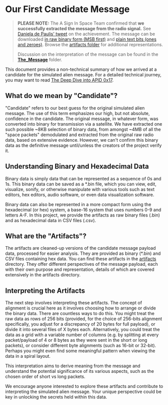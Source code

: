 # Our First Candidate Message


> **PLEASE NOTE:** The A Sign In Space Team confirmed that **we successfully extracted the message from the radio signal.** See [Daniela de Paulis' tweet](https://twitter.com/danieladepaulis/status/1664251594064494595) on the achievement. The message can be downloaded [in raw binary form (MSB first)](artifacts/data17.bin) and [plain text bits (ones and zeroes)](artifacts/data17.txt). Browse the [artifacts folder](artifacts) for additional representations. 
>
> Discussion on the interpretation of the message can be found in the **[The_Message](../The_Message)** folder.


This document provides a non-technical summary of how we arrived at a candidate for the simulated alien message. For a detailed technical journey, you may want to read [The Deep Dive into APID 0x17](../APID_Streams/analysis/README.md).

## What do we mean by "Candidate"?
"Candidate" refers to our best guess for the original simulated alien message. The use of this term emphasizes our high, but not absolute, confidence in the candidate. The original message, in whatever form, was converted into binary for transmission via a satellite. We have extracted one such possible ~8KB selection of binary data, from amongst ~4MB of all the "space packets" demodulated and extracted from the original raw radio data, based on extensive evidence. However, we can't confirm this binary data as the definitive message until/unless the creators of the project verify it.

## Understanding Binary and Hexadecimal Data
Binary data is simply data that can be represented as a sequence of 0s and 1s. This binary data can be saved as a *.bin file, which you can view, edit, visualize, sonify, or otherwise manipulate with various tools such as text editors, hex editors, audio software, or even data visualization software.

Binary data can also be represented in a more compact form using the hexadecimal (or hex) system, a base-16 system that uses numbers 0-9 and letters A-F. In this project, we provide the artifacts as raw binary files (.bin) and as hexadecimal data in CSV files (.csv).

## What are the "Artifacts"?
The artifacts are cleaned-up versions of the candidate message payload data, processed for easier analysis. They are provided as binary (*.bin) and CSV files containing hex data. You can find these artifacts in the [artifacts](./artifacts/) directory. They offer different perspectives of the message payload, each with their own purpose and representation, details of which are covered extensively in the artifacts directory.

## Interpreting the Artifacts
The next step involves interpreting these artifacts. The concept of alignment is crucial here as it involves choosing how to arrange or divide the binary data. There are countless ways to do this. You might treat the raw data as rows of 256 bits (provided, for the choice of 256-bits alignment specifically, you adjust for a discrepancy of 20 bytes for full payload), or divide it into several files of X bytes each. Alternatively, you could treat the data as a grid with a variable number of columns (e.g. by splitting at every packet/payload of 4 or 8 bytes as they were sent in the short or long packets), or consider different byte alignments (such as 16-bit or 32-bit). Perhaps you might even find some meaningful pattern when viewing the data in a spiral layout.

This interpretation aims to derive meaning from the message and understand the potential significance of its various aspects, such as the chosen order of short vs long packets.

We encourage anyone interested to explore these artifacts and contribute to interpreting the simulated alien message. Your unique perspective could be key in unlocking the secrets held within this data.
